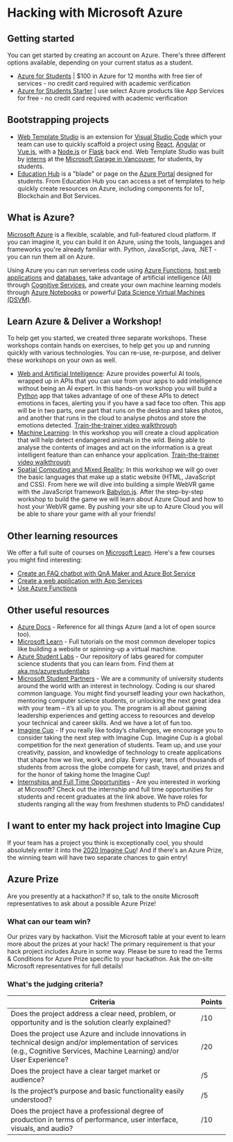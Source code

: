 # Hacking with Microsoft Azure

## Getting started

You can get started by creating an account on Azure. There's three different options available, depending on your current status as a student.

- [Azure for Students](https://azure.microsoft.com/free/students/?WT.mc_id=hackwithazure-hackathon-cxa) | $100 in Azure for 12 months with free tier of services - no credit card required with academic verification
- [Azure for Students Starter](https://azure.microsoft.com/free/students-starter-faq/?WT.mc_id=hackwithazure-hackathon-cxa) | use select Azure products like App Services for free - no credit card required with academic verification

## Bootstrapping projects

- [Web Template Studio](https://github.com/microsoft/WebTemplateStudio/blob/dev/docs/install.md) is an extension for [Visual Studio Code](https://code.visualstudio.com/) which your team can use to quickly scaffold a project using [React](https://reactjs.org/), [Angular](https://angular.io/) or [Vue.js](https://vuejs.org/), with a [Node.js](https://nodejs.org) or [Flask](https://flask.palletsprojects.com/) back end. Web Template Studio was built by [interns](https://mcec.microsoft.ca/internships/) at the [Microsoft Garage in Vancouver](https://www.microsoft.com/garage/about/), for students, by students.
- [Education Hub](https://portal.azure.com/#blade/Microsoft_Azure_Education/EducationMenuBlade/overview) is a "blade" or page on the [Azure Portal](https://portal.azure.com) designed for students. From Education Hub you can access a set of templates to help quickly create resources on Azure, including components for IoT, Blockchain and Bot Services.

## What is Azure?

[Microsoft Azure](https://azure.microsoft.com/free/students/?WT.mc_id=hackwithazure-hackathon-cxa) is a flexible, scalable, and full-featured cloud platform. If you can imagine it, you can build it on Azure, using the tools, languages and frameworks you're already familiar with. Python, JavaScript, Java, .NET - you can run them all on Azure.

Using Azure you can run serverless code using [Azure Functions](https://azure.microsoft.com/services/functions/?WT.mc_id=hackwithazure-hackathon-cxa), [host web applications](https://azure.microsoft.com/services/app-service/?WT.mc_id=hackwithazure-hackathon-cxa) and [databases](https://azure.microsoft.com/product-categories/databases/?WT.mc_id=hackwithazure-hackathon-cxa), take advantage of artificial intelligence (AI) through [Cognitive Services](https://azure.microsoft.com/services/cognitive-services/?WT.mc_id=hackwithazure-hackathon-cxa), and create your own machine learning models through [Azure Notebooks](https://notebooks.azure.com/) or powerful [Data Science Virtual Machines (DSVM)](https://azure.microsoft.com/services/virtual-machines/data-science-virtual-machines/?WT.mc_id=hackwithazure-hackathon-cxa).

## Learn Azure & Deliver a Workshop!

To help get you started, we created three separate workshops. These workshops contain hands on exercises, to help get you up and running quickly with various technologies. You can re-use, re-purpose, and deliver these workshops on your own as well.

- [Web and Artificial Intelligence](./mood-detector-workshop): Azure provides powerful AI tools, wrapped up in APIs that you can use from your apps to add intelligence without being an AI expert. In this hands-on workshop you will build a [Python](https://python.org) app that takes advantage of one of these APIs to detect emotions in faces, alerting you if you have a sad face too often. This app will be in two parts, one part that runs on the desktop and takes photos, and another that runs in the cloud to analyse photos and store the emotions detected. [Train-the-trainer video walkthrough](https://www.youtube.com/watch?v=_Cg2MlVByJQ&feature=youtu.be)
- [Machine Learning](./endangered-animal-detector/): In this workshop you will create a cloud application that will help detect endangered animals in the wild. Being able to analyse the contents of images and act on the information is a great intelligent feature than can enhance your application. [Train-the-trainer video walkthrough](https://www.youtube.com/watch?v=iR07ZShptyI&feature=youtu.be)
- [Spatial Computing and Mixed Reality](./spatial-workshop): In this workshop we will go over the basic languages that make up a static website (HTML, JavaScript and CSS). From here we will dive into building a simple WebVR game with the JavaScript framework [Babylon.js](https://www.babylonjs.com/). After the step-by-step workshop to build the game we will learn about Azure Cloud and how to host your WebVR game. By pushing your site up to Azure Cloud you will be able to share your game with all your friends!

## Other learning resources

We offer a full suite of courses on [Microsoft Learn](https://docs.microsoft.com/learn/?WT.mc_id=hackwithazure-hackathon-cxa). Here's a few courses you might find interesting:

- [Create an FAQ chatbot with QnA Maker and Azure Bot Service](https://docs.microsoft.com/learn/modules/build-a-faq-chat-bot-with-qna-maker-and-azure-bot-service/index?WT.mc_id=hackwithazure-hackathon-cxa)
- [Create a web application with App Services](https://docs.microsoft.com/azure/app-service/overview?WT.mc_id=hackwithazure-hackathon-cxa)
- [Use Azure Functions](https://docs.microsoft.com/azure/azure-functions/functions-overview?WT.mc_id=hackwithazure-hackathon-cxa)

## Other useful resources

- [Azure Docs](https://docs.microsoft.com/azure?WT.mc_id=hackwithazure-hackathon-cxa) - Reference for all things Azure (and a lot of open source too).
- [Microsoft Learn](https://docs.microsoft.com/learn/?WT.mc_id=hackwithazure-hackathon-cxa) - Full tutorials on the most common developer topics like building a website or spinning-up a virtual machine.
- [Azure Student Labs](https://aka.ms/azurestudentlabs) - Our repository of labs geared for computer science students that you can learn from. Find them at [aka.ms/azurestudentlabs](https://aka.ms/azurestudentlabs)
- [Microsoft Student Partners](https://imagine.microsoft.com/msp?WT.mc_id=hackwithazure-hackathon-cxa) - We are a community of university students around the world with an interest in technology. Coding is our shared common language. You might find yourself leading your own hackathon, mentoring computer science students, or unlocking the next great idea with your team – it’s all up to you. The program is all about gaining leadership experiences and getting access to resources and develop your technical and career skills. And we have a lot of fun too.
- [Imagine Cup](https://imaginecup.microsoft.com/?WT.mc_id=hackwithazure-hackathon-cxa) - If you really like today’s challenges, we encourage you to consider taking the next step with Imagine Cup. Imagine Cup is a global competition for the next generation of students. Team up, and use your creativity, passion, and knowledge of technology to create applications that shape how we live, work, and play. Every year, tens of thousands of students from across the globe compete for cash, travel, and prizes and for the honor of taking home the Imagine Cup!
- [Internships and Full Time Opportunities](https://careers.microsoft.com/students/us/en/) - Are you interested in working at Microsoft? Check out the internship and full time opportunities for students and recent graduates at the link above. We have roles for students ranging all the way from freshmen students to PhD candidates!

## I want to enter my hack project into Imagine Cup

If your team has a project you think is exceptionally cool, you should absolutely enter it into the [2020 Imagine Cup](https://imaginecup.microsoft.com/?WT.mc_id=hackwithazure-hackathon-cxa)! And if there's an Azure Prize, the winning team will have two separate chances to gain entry!

## Azure Prize

Are you presently at a hackathon? If so, talk to the onsite Microsoft representatives to ask about a possible Azure Prize!

### What can our team win?

Our prizes vary by hackathon. Visit the Microsoft table at your event to learn more about the prizes at your hack! The primary requirement is that your hack project includes Azure in some way. Please be sure to read the Terms & Conditions for Azure Prize specific to your hackathon. Ask the on-site Microsoft representatives for full details!

### What's the judging criteria?

| Criteria | Points |
| -------- | ------ |
| Does the project address a clear need, problem, or opportunity and is the solution clearly explained? | /10 |
| Does the project use Azure and include innovations in technical design and/or implementation of services (e.g., Cognitive Services, Machine Learning) and/or User Experience? | /20 |
| Does the project have a clear target market or audience? | /5 |
| Is the project’s purpose and basic functionality easily understood? | /5 |
| Does the project have a professional degree of production in terms of performance, user interface, visuals, and audio? | /10 |

